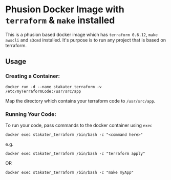 # Phusion Docker Image with `terraform` & `make` installed 

This is a phusion based docker image which has `terraform 0.6.12`, `make` `awscli` and `s3cmd` installed.
It's purpose is to run any project that is based on terraform.

## Usage
### Creating a Container:

```
docker run -d --name stakater_terraform -v /etc/myTerraformCode:/usr/src/app
```
Map the directory which contains your terraform code to `/usr/src/app`.


### Running Your Code:
To run your code, pass commands to the docker container using `exec`

```
docker exec stakater_terraform /bin/bash -c "<command here>" 
```

e.g. 
```
docker exec stakater_terraform /bin/bash -c "terraform apply" 
```

OR

```
docker exec stakater_terraform /bin/bash -c "make myApp" 
```
